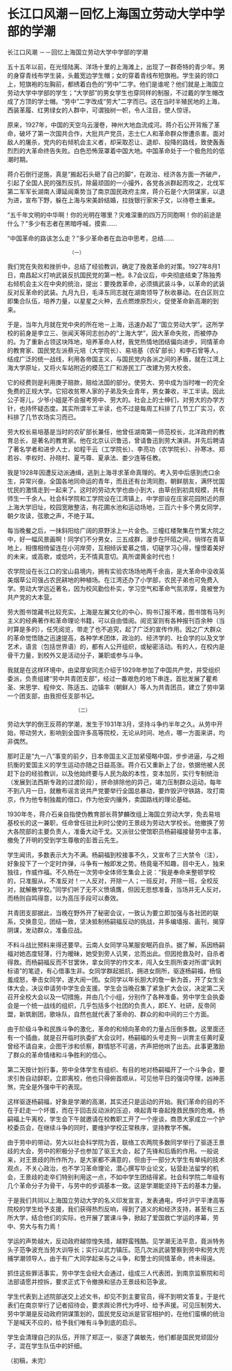 # 长江口风潮－回忆上海国立劳动大学中学部的学潮

长江口风潮 －－回忆上海国立劳动大学中学部的学潮

五十五年以前，在光怪陆离、洋场十里的上海滩上，出现了一群奇特的青少年。男的身穿青线布学生装，头戴宽边学生帽；女的穿着青线布短旗袍。学生装的领口上，短旗袍的左胸前，都绣着白色的“劳中”二字。他们是谁呢？他们就是上海国立劳动大学中学部的学生；“大学部”的男女学生也穿同样的制服，不过戴的学生帽改成了方顶的学士帽。“劳中”二字改成“劳大”二字而已。这在当时半殖民地的上海，西装革履、红男绿女的人群中，可谓独树一帜，令人注目，使人惊讶。

原来，1927年，中国的天空乌云漫卷，神州大地血流成河。蒋介石公开背叛了革命，破坏了第一次国共合作，大批共产党员，志士仁人和革命群众惨遭杀害。面对敌人的屠杀，党内的右倾机会主义者，却采取忍让、退却、投降的路线，致使轰轰烈烈的大革命终告失败。白色恐怖笼罩着中国大地。中国革命处于一个极危险的低潮时期。

蒋介石倒行逆施，真是“搬起石头砸了自己的脚”，在政治、经济各方面一齐破产，引起了全国人民的强烈反抗，除最顽固的一小撮外，各党各派群起而攻之，北伐军第二军军长湖南人谭延闿乘势当了南京国民政府主席，蒋介石是个大阴谋家，以退为进，宣布下野，躲在上海与宋美龄结婚，拉拢银行家宋子文，以待卷土重来。

“五千年文明的中华啊！你的光明在哪里？灾难深重的四万万同胞啊！你的前途是什么？”多少有志者在黑暗呼喊，摸索......

“中国革命的路该怎么走？”多少革命者在血泊中思考，总结......

```text
                    （一）
```

我们党在失败和挫折中，总结了经验教训，确定了挽救革命的对策。1927年8月1日，南昌起义打响武装反抗国民党的第一枪。8.7会议后，中央彻底结束了陈独秀右倾机会主义在中央的统治，提出：要挽救革命，必须搞武装斗争，以革命的武装反对反革命的武装。九月九日，毛泽东同志就在湖南领导了秋收暴动。在白区则立即集合队伍，培养力量，以星星之火种，去点燃燎原烈火，促使革命新高潮的到来。

于是，当年九月就在党中央的所在地－上海，迅速办起了“国立劳动大学”。这所学校的前身是李立三、张闻天等同志创办的“上海大学”，因大革命失败，而被停办的。为了重新占领这块阵地，培养革命人材，我党热情地团结偏向进步，同情革命的教育家、国民党左派蔡元培（大学院长）、易培基（农矿部长）和李石曾等人，结成广泛的统一战线，利用各帝国主义，与国民党内各派之间的矛盾，就在江湾上海大学原址，又将火车站附近的模范工厂和游民工厂改建为劳大校舍。

它的经费则是利用庚子赔款，赔给法国的部分。使劳大、劳中成为当时唯一的完全免费的正规大学。它招收贫寒人家的子弟及失业青年，男女兼收，半工半读。因此公子哥儿，少爷小姐是不会报考劳中、劳大的。社会上的士绅们，对劳大的办学方针，也持怀疑态度。其实所谓半工半读，也不过是每周工科排了几节工厂实习，农科排了几节农场实习而已。

劳大校长易培基是当时的农矿部长兼任，他曾任湖南第一师范校长，北洋政府的教育总长，是著名的教育家。他在北京认识鲁迅，曾请鲁迅到劳大演讲。并先后聘请了著名学者和进步人士，如程干云（工学院长）、李亮功（农学院长）、孙寒冰、郑若谷、李权时、孙晓村、夏丐尊、夏承法、娄少连等任教。

我是1928年因遭反动派通缉，逃到上海寻求革命真理的。考入劳中后感到虎口余生，异常兴奋。全国各地同命运的青年，而且还有台湾同胞，朝鲜朋友，满怀忧国忧民的激情走到一起来了。这时的劳动大学也由小到大，由草创到初具规模，共有师生一千余人。社会科学院和工学院设在江湾镇上，中学部设在庄家花园附近的原上海大学旧址，校园宽敞整洁，有花圃水池和运动场地，三百六十多个男女同学，朝夕攻读，弦歌之声，不绝于耳。

每当晚餐之后，一抹斜阳给广阔的原野涂上一片金色。三幢红楼聚集在竹篱大院之中，好一幅风景画啊！同学们不分男女，三五成群，漫步在阡陌之间，徜徉在青草地上，相偎相倚留连在小河岸旁，互相倾诉爱慕之情，切磋学习心得，憧憬着美好的未来，或高歌，或低吟，无不情真意切。真所谓黄金时代也！

农学院设在长江口的宝山县境内，拥有实验农场场地两千余亩，是大革命中没收英美烟草公司强占农民耕地的种植场。在江湾还办了小学部，农民子弟也可免费入学。劳动大学远近著名，因为校风勤俭朴实，学习空气和革命气氛浓厚，竟被誉为共产党的大本营。

劳大图书馆藏书比较充实。上海是左翼文化的中心，购书订报不难，图书馆有马列主义的经典著作和革命理论书籍，可以自由借阅。阅览室则有各种报刊百余种（当时算是多的），任凭阅览，带走了也不追究，起了广泛的宣传作用。因之广大群众的革命觉悟随之迅速提高，各种学术团体，政治的、经济学的、社会学的以及文学艺术，语言（包括世界语）的，都有人公开组织，或秘密活动。有的人，在校内是骨干力量，到校外又是活动分子，兼职或参与斗争。

我就是在这样环境中，由梁厚安同志介绍于1929年参加了中国共产党，并受组织委派，负责组建“劳中共青团支部”，经过一番艰危的地下串连，首批发展了瞿希圣、宋思学、程仲文、陈适五、边镇丰（朝鲜人）等人为共青团员，建立了劳中第一个团支部，由我担任支部书记。

```text
                      （二）
```

劳动大学的倒王反蒋的学潮，发生于1931年3月，坚持斗争约半年之久。从劳中开始，带动劳大，影响到全国许多高等院校，无论从时间、地点，哪一方面来讲，均非偶然。

那时正是“九一八”事变的前夕，日本帝国主义正加紧侵略中国，步步进逼，与之相抗衡的爱国主义的学生运动亦随之日益高涨。蒋介石又重新上了台，依据他被人民赶下台的经验教训，以及他始终要与人民为敌的本性，变本加厉，实行专制统治（发展到法西斯专政的过渡阶段），拼命排除他的异己，竭力压制群众运动，每年不到八月一日，就散布谣言说共产党要举行全国总暴动，要炸毁沪守铁路，攻打南京，作为他专制独裁的借口，作为他安内攘外，卖国路线的理论基础。

1930年冬，蒋介石亲自指使伪教育部长蒋梦麟改组上海国立劳动大学，免去易培基校长的这一兼职，任命曾任驻比利时公使的王景歧为劳动大学校长。他撤换了劳大各院部的主要负责人，准备大动干戈。又派驻公使馆职员杨嗣福接替劳中主事，撤免了开明的受到学生尊敬的彭晋云先生。

学生闻讯，多数表示大为不满。杨嗣福到校接事不久，又宣布了三大禁令（注），好象投下了一个定时炸弹，斗争有一触即发之势。杨竟毫不知趣，目中无人，独来独往，作威作福。不久杨在一次劳中全体师生集会上说：“我是奉命来整顿学校的，只准服从，不准反对！一人反对，开除一人；一班反对，开除一班，全校反对，就解散学校。”同学们听了无不义愤填膺，但因无思想准备，当场并无人反对，而杨则自鸣得意，以为高压手段可以奏效。

共青团支部据此，当晚在野外开了秘密会议，一致认为要立即加强与各社团的联系，交换意见，团结一致，坚决抵制杨嗣福反动的挑战，并多编墙报、画刊，揭穿阴谋，发动群众，准备应战。

不料斗战比预料来得还要早。云南人女同学马某服安眠药自杀。据了解，系因杨嗣福对她态度轻薄，行为暧昧，她受到旁人讥笑，忿而出此。但因抢救及时，自杀者得救。而杨嗣福反而不甘罢休，拿女同学的作文本，闯入女生厕所查对所谓“讽刺标语”的笔迹，有心借事生非。女同学群起抵抗，拥进女厕所，驱逐杨嗣福，杨恼羞成怒，拳击女同学，遂大闹一团。女同学以年长胆大的詹一新为首，开了女生全体大会，决议申请劳中学生会支援。学生会当晚召集了紧急扩大会议，决定第二天召开全校大会以及一切措施，并由几个小组，分别作了各种准备。劳中学生会执委会是一个统一战线的组织，几乎包括多个社团的负责人，即E.Y、社研，反帝同盟，新筑剧团，歌咏队，自然也就代表了革命的、群众的和中间的三个方面。

由于阶级斗争和民族斗争的激化，革命的和倾向革命的力量占压倒多数。这里面还有一个插曲，就是召开临时执委扩大会议时，杨嗣福的头号走狗－训育主任黄时夏曾经不请自来，企图干涉和侦察，群情怒不可遏，齐声把他哄了出去。此事更激励了群众的革命情绪和斗争胜利的信心。

第二天按计划行事，劳中全体学生有组织、有目的地对杨嗣福开了一个斗争会，要求引咎自动辞职，立即离校，他也只得俯首顺从，可见他平日的强词夺理，凶神恶煞，完全是外强中干的表现。

这样驱逐杨嗣福，好象是学潮的高潮，其实还只是运动的开始。我们革命的目的不在于赶走一个坏蛋，而在于回击反动派的压迫，唤起青年奋起挽救民族的危难。杨嗣福上午离校，学生会下午就邀请在校教职工开了一个座谈，商恳大家成立一个护校委员会，在继续斗争的同时，要维护学校正常秩序，坚持教学不懈。

由于劳中的带动，劳大以社会科学院为首，联络工农两院多数同学举行了驱逐王景歧的大会，劳中的积极分子也参加了驱王大会，起了先锋和后盾的作用。一般说来，对王景歧的所作所为，是大家都不满意的，但由于一部分大学生有单纯的技术观点，不关心政治，也不学习革命理论，潜心撰写毕业论文，钻营赴法留学的机会，王景歧的走卒们特别利用这一点，不如中学生团结得紧。社会科学院二年级有几个革命分子为骨干，与劳中的步调基本一致。这是学潮能坚持下去的基本力量。

于是我们共同以上海国立劳动大学的名义印发宣言，发表通电，呼吁沪宁平津高等院校的学生给予支援，我们获得热烈反响，得到了道义的和经济支持，甚至有三五所大学，结合他们的实际，也开展了罢课斗争，掀起了爱国救亡学运的序幕，劳中、劳大与有力焉！

学运的声势越大，反动政府越惊惶失措，越野蛮残酷。见学潮无法平息，竟派特务头子范争波充当劳大训导长；实行以武力镇压。范几次派武装警察到劳中和劳大兜捕学潮领导人，由于有广大同学起来与之斗争，和警士的同情革命，终未得逞。

抓住这些罪活事实，劳中学生会经大会通过，组成三人代表团，到南京监察院和司法部请愿并控拆，要求正式下令撤换和惩办王景歧和范争波。

学生代表到上述院部送交上述文书，却见不到主要官员，得不到明文答复。于是代表们在南京举行了记者招待会，要求舆论界代为呼吁、给予声援。可见压制劳大、劳中学潮是反动政府阴谋策划的，国民党反动派是官官相护的，在他们蛮横的统治下是喊天不应的，给予我们唯有斗争到底的启示。

学生会清理自己的队伍，开除了郑正一，驱逐了龚敏先，他们都是国民党顽固分子，混在学生队伍中的奸细。

（初稿，未完）

